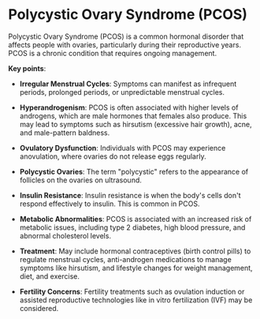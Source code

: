 [//]: # (
source: gpt-3 + jph editing
abbr: PCOS
tags: diagnoses
)

# Polycystic Ovary Syndrome (PCOS)

Polycystic Ovary Syndrome (PCOS) is a common hormonal disorder that affects people with ovaries, particularly during their reproductive years. PCOS is a chronic condition that requires ongoing management.

**Key points**:

* **Irregular Menstrual Cycles**: Symptoms can manifest as infrequent periods, prolonged periods, or unpredictable menstrual cycles.

* **Hyperandrogenism**: PCOS is often associated with higher levels of androgens, which are male hormones that females also produce. This may lead to symptoms such as hirsutism (excessive hair growth), acne, and male-pattern baldness.

* **Ovulatory Dysfunction**: Individuals with PCOS may experience anovulation, where ovaries do not release eggs regularly.

* **Polycystic Ovaries**: The term "polycystic" refers to the appearance of follicles on the ovaries on ultrasound.

* **Insulin Resistance**: Insulin resistance is when the body's cells don't respond effectively to insulin. This is common in PCOS.

* **Metabolic Abnormalities**: PCOS is associated with an increased risk of metabolic issues, including type 2 diabetes, high blood pressure, and abnormal cholesterol levels.

* **Treatment**: May include hormonal contraceptives (birth control pills) to regulate menstrual cycles, anti-androgen medications to manage symptoms like hirsutism, and lifestyle changes for weight management, diet, and exercise.

* **Fertility Concerns**: Fertility treatments such as ovulation induction or assisted reproductive technologies like in vitro fertilization (IVF) may be considered.
